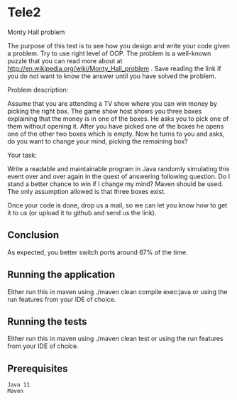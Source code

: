 # Tele2
Monty Hall problem

The purpose of this test is to see how you design and write your code given a problem. Try to use right level of OOP. The problem is a well-known puzzle that you can read more about at http://en.wikipedia.org/wiki/Monty_Hall_problem . Save reading the link if you do not want to know the answer until you have solved the problem.

Problem description:

Assume that you are attending a TV show where you can win money by picking the right box. The game show host shows you three boxes explaining that the money is in one of the boxes. He asks you to pick one of them without opening it. After you have picked one of the boxes he opens one of the other two boxes which is empty. Now he turns to you and asks, do you want to change your mind, picking the remaining box?

Your task:

Write a readable and maintainable program in Java randomly simulating this event over and over again in the quest of answering following question. Do I stand a better chance to win if I change my mind? Maven should be used. The only assumption allowed is that three boxes exist.

Once your code is done, drop us a mail, so we can let you know how to get it to us (or upload it to github and send us the link).

## Conclusion
As expected, you better switch ports around 67% of the time.

## Running the application
Either run this in maven using ./maven clean compile exec:java or using the run features from your IDE of choice.

## Running the tests
Either run this in maven using ./maven clean test or using the run features from your IDE of choice.

## Prerequisites
    Java 11 
    Maven
